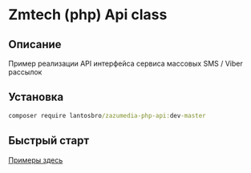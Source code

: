 # Zmtech (php) Api class

## Описание

Пример реализации API интерфейса сервиса массовых SMS / Viber рассылок

## Установка
```cmd
composer require lantosbro/zazumedia-php-api:dev-master
```
## Быстрый старт

[Примеры здесь](index.php)
